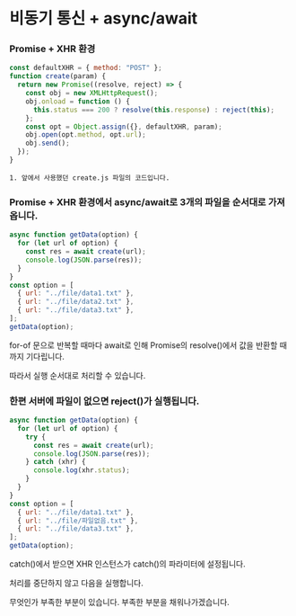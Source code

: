 # 비동기 통신 + async/await

### Promise + XHR 환경

```js
const defaultXHR = { method: "POST" };
function create(param) {
  return new Promise((resolve, reject) => {
    const obj = new XMLHttpRequest();
    obj.onload = function () {
      this.status === 200 ? resolve(this.response) : reject(this);
    };
    const opt = Object.assign({}, defaultXHR, param);
    obj.open(opt.method, opt.url);
    obj.send();
  });
}
```

    1. 앞에서 사용했던 create.js 파일의 코드입니다.

### Promise + XHR 환경에서 async/await로 3개의 파일을 순서대로 가져옵니다.

```js
async function getData(option) {
  for (let url of option) {
    const res = await create(url);
    console.log(JSON.parse(res));
  }
}
const option = [
  { url: "../file/data1.txt" },
  { url: "../file/data2.txt" },
  { url: "../file/data3.txt" },
];
getData(option);
```

for-of 문으로 반복할 때마다 await로 인해 Promise의 resolve()에서 값을 반환할 때까지 기다립니다.

따라서 실행 순서대로 처리할 수 있습니다.

### 한편 서버에 파일이 없으면 reject()가 실행됩니다.

```js
async function getData(option) {
  for (let url of option) {
    try {
      const res = await create(url);
      console.log(JSON.parse(res));
    } catch (xhr) {
      console.log(xhr.status);
    }
  }
}
const option = [
  { url: "../file/data1.txt" },
  { url: "../file/파일없음.txt" },
  { url: "../file/data3.txt" },
];
getData(option);
```

catch()에서 받으면 XHR 인스턴스가 catch()의 파라미터에 설정됩니다.

처리를 중단하지 않고 다음을 실행합니다.

무엇인가 부족한 부분이 있습니다. 부족한 부분을 채워나가겠습니다.
